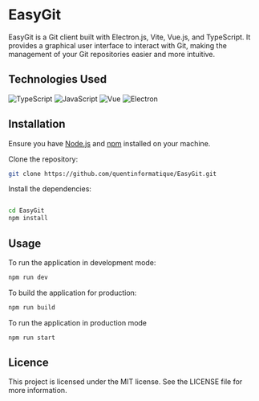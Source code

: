 # EasyGit

EasyGit is a Git client built with Electron.js, Vite, Vue.js, and TypeScript. It provides a graphical user interface to interact with Git, making the management of your Git repositories easier and more intuitive.

## Technologies Used
![TypeScript](https://img.shields.io/badge/-TypeScript-007ACC?style=flat-square&logo=typescript)
![JavaScript](https://img.shields.io/badge/-JavaScript-F7DF1E?style=flat-square&logo=javascript&logoColor=black)
![Vue](https://img.shields.io/badge/-Vue-4FC08D?style=flat-square&logo=vue.js&logoColor=white)
![Electron](https://img.shields.io/badge/-Electron-47848F?style=flat-square&logo=electron&logoColor=white)

## Installation

Ensure you have [Node.js](https://nodejs.org/) and [npm](https://www.npmjs.com/) installed on your machine.


Clone the repository:

```bash
git clone https://github.com/quentinformatique/EasyGit.git
```

Install the dependencies:

```bash

cd EasyGit
npm install
```

## Usage

To run the application in development mode:

```bash
npm run dev
```

To build the application for production:

```bash
npm run build
```

To run the application in production mode

```bash
npm run start
```

## Licence

This project is licensed under the MIT license. See the LICENSE file for more information.
